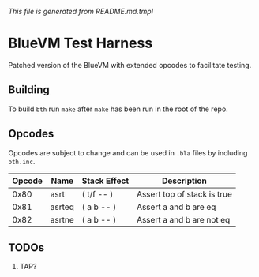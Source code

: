_This file is generated from README.md.tmpl_

# BlueVM Test Harness

Patched version of the BlueVM with extended opcodes to facilitate testing.

## Building

To build `bth` run `make` after `make` has been run in the root of the repo.

## Opcodes

Opcodes are subject to change and can be used in `.bla` files by including `bth.inc`.

| Opcode | Name | Stack Effect | Description |
|----|----|----|----|
| 0x80 | asrt | ( t/f -- ) | Assert top of stack is true |
| 0x81 | asrteq | ( a b -- ) | Assert a and b are eq |
| 0x82 | asrtne | ( a b -- ) | Assert a and b are not eq |

## TODOs

1. TAP?
